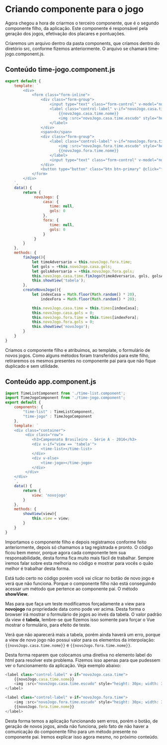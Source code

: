 # Criando componente para o jogo

Agora chegou a hora de criarmos o terceiro componente, que é o segundo componente filho, da aplicação. Este componente é responsável pela geração dos jogos, efetivação dos placares e pontuações.

Criaremos um arquivo dentro da pasta components, que criamos dentro do diretório src, conforme fizemos anteriormente. O arquivo se chamará time-jogo.component.js.

## Conteúdo time-jogo.component.js

```js
export default {
    template: `
        <div>
            <form class="form-inline">
                <div class="form-group">
                    <input type="text" class="form-control" v-model="novoJogo.casa.gols" @keyup.enter="fimJogo">
                    <label class="control-label" v-if="novoJogo.casa.time">
                        {{novoJogo.casa.time.nome}}
                        <img :src="novoJogo.casa.time.escudo" style="height: 30px; width: 30px;">
                    </label>
                </div>
                <span>X</span>
                <div class="form-group">
                    <label class="control-label" v-if="novoJogo.fora.time">
                        <img :src="novoJogo.fora.time.escudo" style="height: 30px; width: 30px;">
                        {{novoJogo.fora.time.nome}}
                    </label>
                    <input type="text" class="form-control" v-model="novoJogo.fora.gols">
                </div>
                <button type="button" class="btn btn-primary" @click="fimJogo">Fim de jogo</button>
            </form>
        </div>
    `,
    data() {
        return {
             novoJogo: {
                 casa: {
                    time: null,
                    gols: 0
                 },
                 fora: {
                    time: null,
                    gols: 0
                 }
             }
        }
    },
    methods: {
        fimJogo(){
            let timeAdversario = this.novoJogo.fora.time;
            let gols = +this.novoJogo.casa.gols;
            let golsAdversario = +this.novoJogo.fora.gols;
            this.novoJogo.casa.time.fimJogo(timeAdversario, gols, golsAdversario);
            this.showView('tabela');
        },
        createNovoJogo(){
            let indexCasa = Math.floor(Math.random() * 20),
                indexFora = Math.floor(Math.random() * 20);

            this.novoJogo.casa.time = this.times[indexCasa];
            this.novoJogo.casa.gols = 0;
            this.novoJogo.fora.time = this.times[indexFora];
            this.novoJogo.fora.gols = 0;
            this.showView('novoJogo');
        }
    }
}
```

Criamos o componente filho e atribuimos, ao template, o formulário de novos jogos. Como alguns métodos foram transferidos para este filho, retiraremos os mesmos presentes no componente pai para que não fique duplicado e sem utilidade.

## Conteúdo app.component.js

```js
import TimeListComponent from './time-list.component';
import TimeJogoComponent from './time-jogo.component';
export default {
    components: {
        "time-list" : TimeListComponent,
        "time-jogo" : TimeJogoComponent
    },
    template: `
    <div class="container">
         <div class="row">
            <h3>Campeonato Brasileiro - Série A - 2016</h3>
            <div v-if="view == 'tabela'">
                <time-list></time-list>
            </div>
            <div v-else>
                <time-jogo></time-jogo>
            </div>
         </div>
    </div>
    `,
    data() {
        return {
            view: 'novojogo'
        }
    },
    methods: {
        showView(view){
            this.view = view;
        }
    }
}
```

Importamos o componente filho e depois registramos conforme feito anteriormente, depois só chamamos a tag registrada e pronto. O código ficou bem menor, porque agora cada componente tem sua responsabilidade, desta forma fica muito mais fácil de trabalhar. Sempre iremos falar sobre esta melhoria no código e mostrar para vocês o quão melhor é trabalhar desta forma.

Está tudo certo no código porém você vai clicar no botão de novo jogo e verá que não funciona. Porque o componente filho não está conseguindo acessar um método que pertence ao componente pai. O método **showView**.

Mas para que faça um teste modificamos forçadamente a view para **novojogo** na propriedade data como pode ver acima. Desta forma o browser irá mostrar o formulário de jogos ao invés da tabela. O valor padrão da view é **tabela**, lembre-se que fizemos isso somente para forçar o Vue mostrar o formulário, para efeito de teste.

Verá que não aparecerá mais a tabela, porém ainda haverá um erro, porque a view de novo jogo não possui valor para os elementos da interpolação: `{{novoJogo.casa.time.nome}}` e `{{novoJogo.fora.time.nome}}`.

Desta forma reparem que colocamos uma diretiva no elemento label do html para resolver este problema. Fizemos isso apenas para que pudessem ver o funcionamento da aplicação. Veja exemplo abaixo:

```js
<label class="control-label" v-if="novoJogo.casa.time">
    {{novoJogo.casa.time.nome}}
    <img :src="novoJogo.casa.time.escudo" style="height: 30px; width: 30px;">
</label>

<label class="control-label" v-if="novoJogo.fora.time">
    <img :src="novoJogo.fora.time.escudo" style="height: 30px; width: 30px;">
    {{novoJogo.fora.time.nome}}
</label>
```

Desta forma temos a aplicação funcionando sem erros, porém o botão, de geração de novos jogos, ainda não funciona, pelo fato de não haver a comunicação do componente filho para um método presente no componente pai. Iremos explicar isso agora mesmo, no próximo conteúdo.